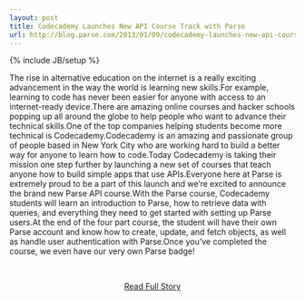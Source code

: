 ```yaml
---
layout: post
title: Codecademy Launches New API Course Track with Parse
url: http://blog.parse.com/2013/01/09/codecademy-launches-new-api-course-track-with-parse/
---
```

{% include JB/setup %}<p>The rise in alternative education on the internet is a really exciting advancement in the way the world is learning new skills.For example, learning to code has never been easier for anyone with access to an internet-ready device.There are amazing online courses and hacker schools popping up all around the globe to help people who want to advance their technical skills.One of the top companies helping students become more technical is Codecademy.Codecademy is an amazing and passionate group of people based in New York City who are working hard to build a better way for anyone to learn how to code.Today Codecademy is taking their mission one step further by launching a new set of courses that teach anyone how to build simple apps that use APIs.Everyone here at Parse is extremely proud to be a part of this launch and we’re excited to announce the brand new Parse API course.With the Parse course, Codecademy students will learn an introduction to Parse, how to retrieve data with queries, and everything they need to get started with setting up Parse users.At the end of the four part course, the student will have their own Parse account and know how to create, update, and fetch objects, as well as handle user authentication with Parse.Once you’ve completed the course, we even have our very own Parse badge!</p>
<br /><p align='center'><a href="http://blog.parse.com/2013/01/09/codecademy-launches-new-api-course-track-with-parse/">Read Full Story</a></p><br />
